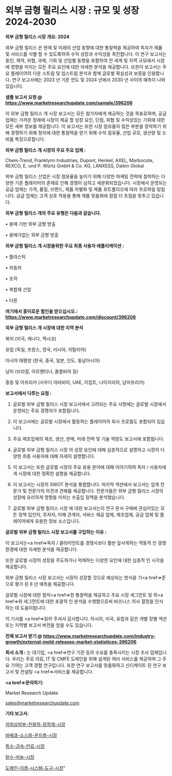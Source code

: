 # 외부 금형 릴리스 시장 : 규모 및 성장 2024-2030

<strong>외부 금형 릴리스 시장 개요: 2024</strong>

외부 금형 릴리스 은 현재 및 미래의 산업 동향에 대한 통찰력을 제공하여 독자가 제품 및 서비스를 식별 할 수 있도록하여 수익 성장과 수익성을 촉진합니다. 이 연구 보고서는 동인, 제약, 위협, 과제, 기회 및 산업별 동향을 포함하여 전 세계 및 지역 규모에서 시장에 영향을 미치는 모든 주요 요인에 대한 자세한 분석을 제공합니다. 또한이 보고서는 주요 플레이어의 다운 스트림 및 업스트림 분석과 함께 글로벌 확실성과 보증을 인용합니다. 연구 보고서에는 2023 년 기준 연도 및 2024 년에서 2030 년 사이의 예측이 나와 있습니다.



<strong>샘플 보고서 요청 @ <a href=https://www.marketresearchupdate.com/sample/396206>https://www.marketresearchupdate.com/sample/396206</a></strong>

이 외부 금형 릴리스 개 시장 보고서는 모든 참가자에게 제공하는 것을 목표로하며, 공급 업체는 가까운 장래에 시장이 제공 할 성장 요인, 단점, 위협 및 수익성있는 기회에 대한 모든 세부 정보를 제공합니다. 이 보고서는 또한 시장 점유율의 많은 부분을 장악하기 위해 경쟁하기 위해 정치에 대한 통찰력을 얻기 위해 수익 점유율, 산업 규모, 생산량 및 소비를 특징으로합니다.



<strong>외부 금형 릴리스 개 시장의 주요 주요 업체 :</strong>

Chem-Trend, Franklynn Industries, Dupont, Henkel, AXEL, Marbocote, REXCO, E. und P. Würtz GmbH & Co. KG, LANXESS, Daikin Global

외부 금형 릴리스 산업은 시장 점유율을 높이기 위해 다양한 마케팅 전략에 참여하는 다양한 기존 플레이어의 존재로 인해 경쟁이 심하고 세분화되었습니다. 시장에서 운영되는 공급 업체는 가격, 품질, 브랜드, 제품 차별화 및 제품 포트폴리오에 따라 프로파일 링됩니다. 공급 업체는 고객 상호 작용을 통해 제품 맞춤화에 점점 더 초점을 맞추고 있습니다.



<strong>외부 금형 릴리스 개의 주요 유형은 다음과 같습니다.</strong>

• 용매 기반 외부 금형 방출

• 용매가없는 외부 금형 방출



<strong>외부 금형 릴리스 개 시장을위한 주요 최종 사용자 애플리케이션 :</strong>

• 플라스틱

• 자동차

• 조작

• 복합재 산업

• 다른



<strong>여기에서 흥미로운 할인을 받으십시오.: <a href=https://www.marketresearchupdate.com/discount/396206>https://www.marketresearchupdate.com/discount/396206</a></strong>



<strong>외부 금형 릴리스 개 시장에 대한 지역 분석</strong>

북미 (미국, 캐나다, 멕시코)

유럽 (독일, 프랑스, 영국, 러시아, 이탈리아)

아시아 태평양 (한국, 중국, 일본, 인도, 동남아시아)

남미 (브라질, 아르헨티나, 콜롬비아 등)

중동 및 아프리카 (사우디 아라비아, UAE, 이집트, 나이지리아, 남아프리카)



<strong>보고서에서 다루는 요점 :</strong>

1. 글로벌 외부 금형 릴리스 시장 보고서에서 고려되는 주요 사항에는 글로벌 시장에서 운영되는 주요 경쟁자가 포함됩니다.

2. 이 보고서에는 글로벌 시장에서 활동하는 플레이어의 회사 프로필도 포함되어 있습니다.

3. 주요 제조업체의 제조, 생산, 판매, 미래 전략 및 기술 역량도 보고서에 포함됩니다.

4. 글로벌 외부 금형 릴리스 시장 의 성장 요인에 대해 심층적으로 설명하고 시장의 다양한 최종 사용자에 대해 자세히 설명합니다.

5. 이 보고서는 또한 글로벌 시장의 주요 응용 분야에 대해 이야기하여 독자 / 사용자에게 시장에 대한 정확한 설명을 제공합니다.

6. 이 보고서는 시장의 SWOT 분석을 통합합니다. 마지막 섹션에서 보고서는 업계 전문가 및 전문가의 의견과 견해를 제공합니다. 전문가들은 외부 금형 릴리스 시장의 성장에 유리하게 영향을 미치는 수출입 정책을 분석했습니다.

7. 글로벌 외부 금형 릴리스 시장 에 대한 보고서는이 연구 문서 구매에 관심이있는 모든 정책 입안자, 투자자, 이해 관계자, 서비스 제공 업체, 제조업체, 공급 업체 및 플레이어에게 유용한 정보 소스입니다.



<strong>글로벌 외부 금형 릴리스 시장 보고서를 구입하는 이유 :</strong>

이 보고서는<a href=>독자 / 클</a>라이언트를 경쟁사보다 훨씬 앞서게하는 역동적 인 경쟁 환경에 대한 자세한 분석을 제공합니다.

또한 글로벌 시장의 성장을 주도하거나 억제하는 다양한 요인에 대한 심층적 인 시각을 제공합니다.

외부 금형 릴리스 시장 보고서는 시장이 성장할 것으로 예상되는 방식을 기<a href=>준으로</a> 평가 된 8 년 예측을 제공합니다.

글로벌 시장에 대한 철저<a href=>한 통찰력</a>을 제공하고 주요 시장 세그먼트 및 하<a href=>위 세그</a>먼트에 대한 포괄적 인 분석을 수행함으로써 비즈니스 의사 결정을 인식하는 데 도움이됩니다.

이 기사를 <a href=>읽어 주</a>셔서 감사합니다. 아시아, 미국, 유럽과 같은 개별 장별 섹션 또는 지역별 보고서 버전을 얻을 수도 있습니다.



<strong>전체 보고서 받기 @ <a href=https://www.marketresearchupdate.com/industry-growth/external-mold-releases-market-statistices-396206>https://www.marketresearchupdate.com/industry-growth/external-mold-releases-market-statistices-396206</a></strong>



<strong>회사 소개 :</strong>
는 대기업, <a href=>연구 기</a>관 등의 수요를 충족시키는 시장 조사 업체입니다. 우리는 주로 의료, IT 및 CMFE 도메인을 위해 설계된 여러 서비스를 제공하며 그 주요 기여는 고객 경험 연구입니다. 또한 연구 보고서를 맞춤화하고 신디케이트 된 연구 보고서 및 컨설팅 <a href=>서비</a>스를 제공합니다.



<strong><a href=>문의하기:</a></strong>

Market Research Update

sales@marketresearchupdate.com



<strong>기타 보고서:</strong>

<a href=https://www.linkedin.com/pulse/저외상피부-친화적-접착제-시장-경쟁-분석-및-성장-잠재력-2029/>저외상피부-친화적-접착제-시장</a>

<a href=https://www.linkedin.com/pulse/바베큐-소스와-문지름-시장-규모-및-성장-2023-analytics-avenue-adventures-24-ana-ci8gf/>바베큐-소스와-문지름-시장</a>

<a href=https://www.linkedin.com/pulse/특수-금속-안료-시장-규모-및-성장-2023-trend-tracking-tips-360-analysis-fcqdf/>특수-금속-안료-시장</a>

<a href=https://www.linkedin.com/pulse/탈수-마늘-시장-현재-및-미래-성장-2030-survey-spotlight-pro-24-analysis-nyvqf/>탈수-마늘-시장</a>

<a href=https://www.linkedin.com/pulse/도메인-이름-시스템-도구-시장-진입-전략-및-위험-평가2029년-isdailynews-slzbf/>도메인-이름-시스템-도구-시장</a>"
